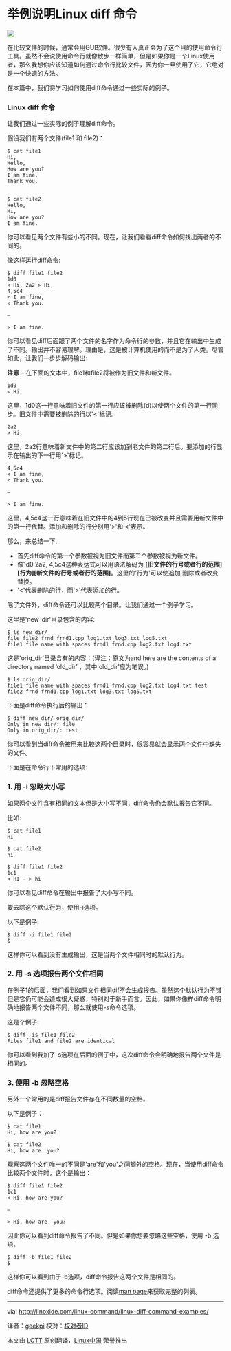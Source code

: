 举例说明Linux diff 命令
================================================================================
![](http://linoxide.com/wp-content/uploads/2013/11/linux-diff-command.png)

在比较文件的时候，通常会用GUI软件。很少有人真正会为了这个目的使用命令行工具。虽然不会说使用命令行就像散步一样简单，但是如果你是一个Linux使用者，那么我想你应该知道如何通过命令行比较文件，因为你一旦使用了它，它绝对是一个快速的方法。

在本篇中，我们将学习如何使用diff命令通过一些实际的例子。

### Linux diff 命令 ###

让我们通过一些实际的例子理解diff命令。

假设我们有两个文件(file1 和 file2)：

    $ cat file1
    Hi,
    Hello,
    How are you?
    I am fine,
    Thank you.


    $ cat file2
    Hello,
    Hi,
    How are you?
    I am fine.

你可以看见两个文件有些小的不同。现在，让我们看看diff命令如何找出两者的不同的。

像这样运行diff命令:

    $ diff file1 file2
    1d0
    < Hi, 2a2 > Hi,
    4,5c4
    < I am fine,
    < Thank you.
    
    —
    
    > I am fine.

你可以看见diff后面跟了两个文件的名字作为命令行的参数，并且它在输出中生成了不同。输出并不容易理解。理由是，这是被计算机使用的而不是为了人类。尽管如此，让我们一步步解码输出:

**注意** – 在下面的文本中，file1和file2将被作为旧文件和新文件。

    1d0
    < Hi,

这里，1d0这一行意味着旧文件的第一行应该被删除(d)以使两个文件的第一行同步。旧文件中需要被删除的行以'<'标记。

    2a2
    > Hi,

这里，2a2行意味着新文件中的第二行应该加到老文件的第二行后。要添加的行显示在输出的下一行用'>'标记。

    4,5c4
    < I am fine,
    < Thank you.
    
    —
    
    > I am fine.

这里，4,5c4这一行意味着在旧文件中的4到5行现在已被改变并且需要用新文件中的第一行代替。添加和删除的行分别用'>'和'<'表示。

那么，来总结一下,

- 首先diff命令的第一个参数被视为旧文件而第二个参数被视为新文件。
- 像1d0 2a2, 4,5c4这种表达式可以用语法解码为 **[旧文件的行号或者行的范围][行为][新文件的行号或者行的范围]**。这里的'行为'可以使追加,删除或者改变替换。
- '<'代表删除的行，而'>'代表添加的行。

除了文件外，diff命令还可以比较两个目录。让我们通过一个例子学习。

这里是'new_dir'目录包含的内容:

    $ ls new_dir/
    file file2 frnd frnd1.cpp log1.txt log3.txt log5.txt
    file1 file name with spaces frnd1 frnd.cpp log2.txt log4.txt

这是'orig_dir'目录含有的内容：(译注：原文为and here are the contents of a directory named ‘old_dir’ ，其中'old_dir'应为笔误。)

    $ ls orig_dir/
    file1 file name with spaces frnd1 frnd.cpp log2.txt log4.txt test
    file2 frnd frnd1.cpp log1.txt log3.txt log5.txt

下面是diff命令执行后的输出：

    $ diff new_dir/ orig_dir/
    Only in new_dir/: file
    Only in orig_dir/: test

你可以看到当diff命令被用来比较这两个目录时，很容易就会显示两个文件中缺失的文件。

下面是在命令行下常用的选项:

### 1. 用 -i 忽略大小写 ###

如果两个文件含有相同的文本但是大小写不同，diff命令仍会默认报告它不同。

比如:

    $ cat file1
    HI
    
    $ cat file2
    hi
    
    $ diff file1 file2
    1c1
    < HI — > hi

你可以看见diff命令在输出中报告了大小写不同。

要去除这个默认行为，使用-i选项。

以下是例子:

    $ diff -i file1 file2
    $

这样你可以看到没有生成输出，这是当两个文件相同时的默认行为。

### 2. 用 -s 选项报告两个文件相同 ###

在例子1的后面，我们看到如果文件相同dif不会生成报告。虽然这个默认行为不错但是它仍可能会造成很大疑惑，特别对于新手而言。因此，如果你像样diff命令明确地报告两个文件不同，那么就使用-s命令选项。

这是个例子:

    $ diff -is file1 file2
    Files file1 and file2 are identical

你可以看到我加了-s选项在后面的例子中，这次diff命令会明确地报告两个文件是相同的。

### 3. 使用 -b 忽略空格 ###

另外一个常用的是diff报告文件存在不同数量的空格。


以下是例子：

    $ cat file1
    Hi, how are you?
    
    $ cat file2
    Hi, how are  you?

观察这两个文件唯一的不同是'are'和'you'之间额外的空格。现在，当使用diff命令比较两个文件时，这个是输出：

    $ diff file1 file2
    1c1
    < Hi, how are you?
    
    —
    
    > Hi, how are  you?

因此你可以看到diff命令报告了不同。但是如果你想要忽略这些空格，使用 -b 选项。

    $ diff -b file1 file2
    $

这样你可以看到由于-b选项，diff命令报告这两个文件是相同的。

diff命令还提供了更多的命令行选项。阅读[man page][1]来获取完整的列表。

--------------------------------------------------------------------------------

via: http://linoxide.com/linux-command/linux-diff-command-examples/

译者：[geekpi](https://github.com/geekpi) 校对：[校对者ID](https://github.com/校对者ID)

本文由 [LCTT](https://github.com/LCTT/TranslateProject) 原创翻译，[Linux中国](http://linux.cn/) 荣誉推出

[1]:http://unixhelp.ed.ac.uk/CGI/man-cgi?diff